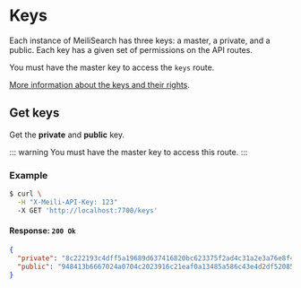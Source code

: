 # Keys

Each instance of MeiliSearch has three keys: a master, a private, and a public. Each key has a given set of permissions on the API routes.

You must have the master key to access the `keys` route.

[More information about the keys and their rights](/guides/advanced_guides/keys.md).

## Get keys

<RouteHighlighter method="GET" route="/keys"/>

Get the **private** and **public** key.

::: warning
You must have the master key to access this route.
:::

### Example

```bash
$ curl \
  -H "X-Meili-API-Key: 123"
  -X GET 'http://localhost:7700/keys'
```

#### Response: `200 Ok`

```json
{
  "private": "8c222193c4dff5a19689d637416820bc623375f2ad4c31a2e3a76e8f4c70440d",
  "public": "948413b6667024a0704c2023916c21eaf0a13485a586c43e4d2df520852a4fb8"
}
```
